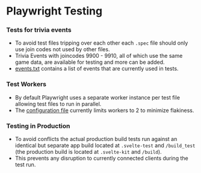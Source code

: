 # Playwright Testing

### Tests for trivia events
- To avoid test files tripping over each other each `.spec` file should only use join codes not used by other files.
- Trivia Events with joincodes 9900 - 9910, all of which use the same game data, are available for testing and more can be added.
- [events.txt](/tests/events.txt) contains a list of events that are currently used in tests.
### Test Workers
- By default Playwright uses a separate worker instance per test file allowing test files to run in parallel.
- The [configuration file](/playwright.config.ts) currently limits workers to 2 to minimize flakiness.
### Testing in Production
- To avoid conflicts the actual production build tests run against an identical but separate app build located at `.svelte-test` and `/build_test` (the production build is located at `.svelte-kit` and `/build`).
- This prevents any disruption to currently connected clients during the test run.